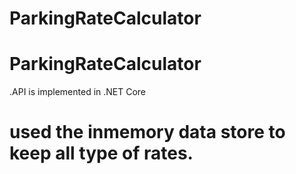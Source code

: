 # ParkingRateCalculator


# ParkingRateCalculator
.API is implemented in .NET Core

# used the inmemory data store to keep all type of rates.


